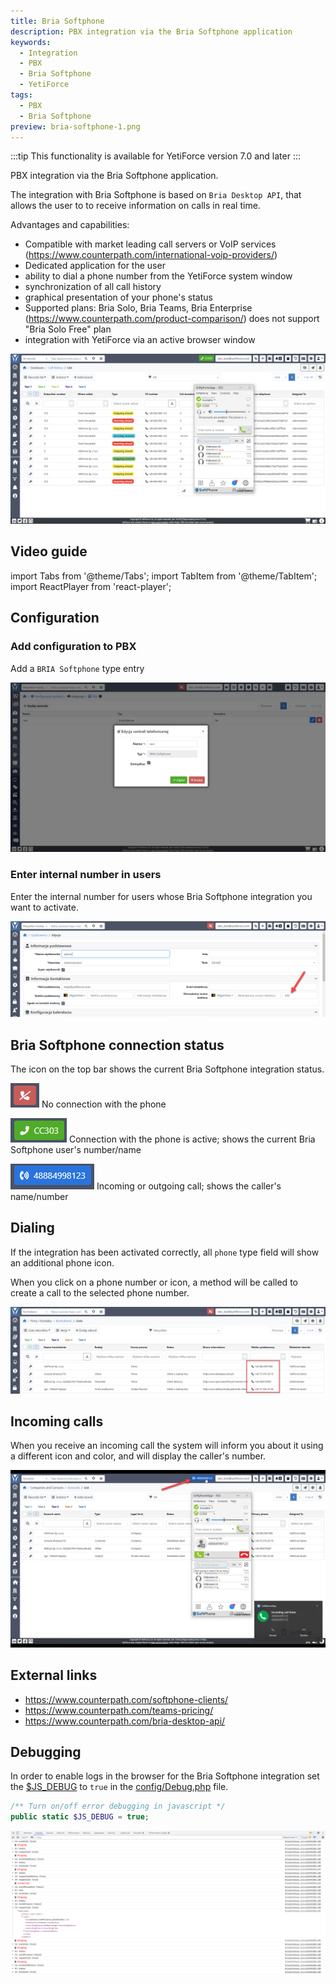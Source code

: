 ```yaml
---
title: Bria Softphone
description: PBX integration via the Bria Softphone application
keywords:
  - Integration
  - PBX
  - Bria Softphone
  - YetiForce
tags:
  - PBX
  - Bria Softphone
preview: bria-softphone-1.png
---
```


:::tip This functionality is available for YetiForce version 7.0 and later
:::

PBX integration via the Bria Softphone application.

The integration with Bria Softphone is based on `Bria Desktop API`, that allows the user to to receive information on calls in real time.

Advantages and capabilities:

- Compatible with market leading call servers or VoIP services (https://www.counterpath.com/international-voip-providers/)
- Dedicated application for the user
- ability to dial a phone number from the YetiForce system window
- synchronization of all call history
- graphical presentation of your phone's status
- Supported plans: Bria Solo, Bria Teams, Bria Enterprise (https://www.counterpath.com/product-comparison/) does not support "Bria Solo Free" plan
- integration with YetiForce via an active browser window

![bria-softphone-1.png](bria-softphone-1.png)

## Video guide

import Tabs from '@theme/Tabs';
import TabItem from '@theme/TabItem';
import ReactPlayer from 'react-player';

<Tabs groupId="sWyz4oqKYwI">
	<TabItem value="youtube-sWyz4oqKYwI" label="🎬 YouTube">
		<ReactPlayer
			url="https://www.youtube.com/watch?v=sWyz4oqKYwI"
			width="100%"
			height="500px"
			controls={true}
		/>
	</TabItem>
	<TabItem value="yetiforce-sWyz4oqKYwI" label="🎥 YetiForce TV">
		<ReactPlayer url="/video/integration-BriaSoftphone.mp4" width="100%" height="500px" controls={true} />
	</TabItem>
</Tabs>

## Configuration

### Add configuration to PBX

Add a `BRIA Softphone` type entry

![bria-softphone-2.png](bria-softphone-2.png)

### Enter internal number in users

Enter the internal number for users whose Bria Softphone integration you want to activate.

![bria-softphone-3.png](bria-softphone-3.png)

## Bria Softphone connection status

The icon on the top bar shows the current Bria Softphone integration status.

![bria-softphone-4.png](bria-softphone-4.png) No connection with the phone

![bria-softphone-5.png](bria-softphone-5.png) Connection with the phone is active; shows the current Bria Softphone user's number/name

![bria-softphone-6.png](bria-softphone-6.png) Incoming or outgoing call; shows the caller's name/number

## Dialing

If the integration has been activated correctly, all `phone` type field will show an additional phone icon.

When you click on a phone number or icon, a method will be called to create a call to the selected phone number.

![bria-softphone-7.png](bria-softphone-7.png)

## Incoming calls

When you receive an incoming call the system will inform you about it using a different icon and color, and will display the caller's number.

![bria-softphone-8.png](bria-softphone-8.png)

## External links

- https://www.counterpath.com/softphone-clients/
- https://www.counterpath.com/teams-pricing/
- https://www.counterpath.com/bria-desktop-api/

## Debugging

In order to enable logs in the browser for the Bria Softphone integration set the [$JS_DEBUG](https://doc.yetiforce.com/code/classes/Config-Debug.html#property_JS_DEBUG) to `true` in the [config/Debug.php](https://doc.yetiforce.com/code/classes/Config-Debug.html#property_JS_DEBUG) file.

```php
/** Turn on/off error debugging in javascript */
public static $JS_DEBUG = true;
```

![bria-softphone-9.png](bria-softphone-9.png)

